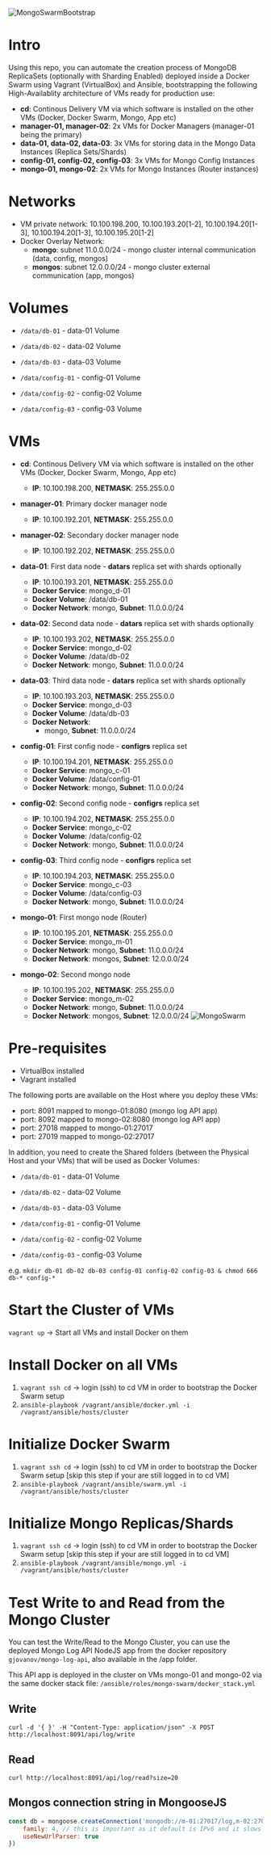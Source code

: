 ![MongoSwarmBootstrap](MongoSwarm-Bootstrap.png)
# Intro
Using this repo, you can automate the creation process of MongoDB ReplicaSets (optionally with Sharding Enabled) deployed inside a Docker Swarm using Vagrant (VirtualBox) and Ansible, bootstrapping the following High-Availablity architecture of VMs ready for production use:

- **cd**: Continous Delivery VM via which software is installed on the other VMs (Docker, Docker Swarm, Mongo, App etc)
- **manager-01, manager-02**: 2x VMs for Docker Managers (manager-01 being the primary)
- **data-01, data-02, data-03**: 3x VMs for storing data in the Mongo Data Instances (Replica Sets/Shards)
- **config-01, config-02, config-03**: 3x VMs for Mongo Config Instances
- **mongo-01, mongo-02**: 2x VMs for Mongo Instances (Router instances)

# Networks
- VM private network: 10.100.198.200, 10.100.193.20[1-2], 10.100.194.20[1-3], 10.100.194.20[1-3], 10.100.195.20[1-2]
- Docker Overlay Network:
  - **mongo**: subnet 11.0.0.0/24 - mongo cluster internal communication (data, config, mongos)
  - **mongos**: subnet 12.0.0.0/24 - mongo cluster external communication (app, mongos)
  
# Volumes
- `/data/db-01` - data-01 Volume
- `/data/db-02` - data-02 Volume
- `/data/db-03` - data-03 Volume

- `/data/config-01` - config-01 Volume
- `/data/config-02` - config-02 Volume
- `/data/config-03` - config-03 Volume

# VMs
- **cd**: Continous Delivery VM via which software is installed on the other VMs (Docker, Docker Swarm, Mongo, App etc)
  - **IP**: 10.100.198.200, **NETMASK**: 255.255.0.0

- **manager-01**: Primary docker manager node 
  - **IP**: 10.100.192.201, **NETMASK**: 255.255.0.0
- **manager-02**: Secondary docker manager node 
  - **IP**: 10.100.192.202, **NETMASK**: 255.255.0.0

- **data-01**: First data node - **datars** replica set with shards optionally
  - **IP**: 10.100.193.201, **NETMASK**: 255.255.0.0
  - **Docker Service**: mongo_d-01
  - **Docker Volume**: /data/db-01
  - **Docker Network**: mongo, **Subnet**: 11.0.0.0/24
- **data-02**: Second data node - **datars** replica set with shards optionally
  - **IP**: 10.100.193.202, **NETMASK**: 255.255.0.0
  - **Docker Service**: mongo_d-02
  - **Docker Volume**: /data/db-02
  - **Docker Network**: mongo, **Subnet**: 11.0.0.0/24
- **data-03**: Third data node - **datars** replica set with shards optionally
  - **IP**: 10.100.193.203, **NETMASK**: 255.255.0.0
  - **Docker Service**: mongo_d-03
  - **Docker Volume**: /data/db-03
  - **Docker Network**:
    - mongo, **Subnet**: 11.0.0.0/24

- **config-01**: First config node - **configrs** replica set
  - **IP**: 10.100.194.201, **NETMASK**: 255.255.0.0
  - **Docker Service**: mongo_c-01
  - **Docker Volume**: /data/config-01
  - **Docker Network**: mongo, **Subnet**: 11.0.0.0/24
- **config-02**: Second config node - **configrs** replica set
  - **IP**: 10.100.194.202, **NETMASK**: 255.255.0.0
  - **Docker Service**: mongo_c-02
  - **Docker Volume**: /data/config-02
  - **Docker Network**: mongo, **Subnet**: 11.0.0.0/24
- **config-03**: Third config node - **configrs** replica set
  - **IP**: 10.100.194.203, **NETMASK**: 255.255.0.0
  - **Docker Service**: mongo_c-03
  - **Docker Volume**: /data/config-03
  - **Docker Network**: mongo, **Subnet**: 11.0.0.0/24

- **mongo-01**: First mongo node (Router)
  - **IP**: 10.100.195.201, **NETMASK**: 255.255.0.0
  - **Docker Service**: mongo_m-01
  - **Docker Network**: mongo, **Subnet**: 11.0.0.0/24
  - **Docker Network**: mongos, **Subnet**: 12.0.0.0/24
- **mongo-02**: Second mongo node
  - **IP**: 10.100.195.202, **NETMASK**: 255.255.0.0
  - **Docker Service**: mongo_m-02
  - **Docker Network**: mongo, **Subnet**: 11.0.0.0/24
  - **Docker Network**: mongos, **Subnet**: 12.0.0.0/24
![MongoSwarm](MongoSwarm.png)
# Pre-requisites
- VirtualBox installed
- Vagrant installed

The following ports are available on the Host where you deploy these VMs:
- port: 8091 mapped to mongo-01:8080 (mongo log API app)
- port: 8092 mapped to mongo-02:8080 (mongo log API app)
- port: 27018 mapped to mongo-01:27017
- port: 27019 mapped to mongo-02:27017

In addition, you need to create the Shared folders (between the Physical Host and your VMs) that will be used as Docker Volumes:
- `/data/db-01` - data-01 Volume
- `/data/db-02` - data-02 Volume
- `/data/db-03` - data-03 Volume

- `/data/config-01` - config-01 Volume
- `/data/config-02` - config-02 Volume
- `/data/config-03` - config-03 Volume

e.g. `mkdir db-01 db-02 db-03 config-01 config-02 config-03 & chmod 666 db-* config-*`

# Start the Cluster of VMs
`vagrant up` -> Start all VMs and install Docker on them

# Install Docker on all VMs
1. `vagrant ssh cd` -> login (ssh) to cd VM in order to bootstrap the Docker Swarm setup
2. `ansible-playbook /vagrant/ansible/docker.yml -i /vagrant/ansible/hosts/cluster`

# Initialize Docker Swarm
1. `vagrant ssh cd` -> login (ssh) to cd VM in order to bootstrap the Docker Swarm setup [skip this step if your are still logged in to cd VM]
2. `ansible-playbook /vagrant/ansible/swarm.yml -i /vagrant/ansible/hosts/cluster`

# Initialize Mongo Replicas/Shards
1. `vagrant ssh cd` -> login (ssh) to cd VM in order to bootstrap the Docker Swarm setup [skip this step if your are still logged in to cd VM]
2. `ansible-playbook /vagrant/ansible/mongo.yml -i /vagrant/ansible/hosts/cluster`

# Test Write to and Read from the Mongo Cluster
You can test the Write/Read to the Mongo Cluster, you can use the deployed Mongo Log API NodeJS app from the docker repository `gjovanov/mongo-log-api`, also available in the /app folder.

This API app is deployed in the cluster on VMs mongo-01 and mongo-02 via the same docker stack file: `/ansible/roles/mongo-swarm/docker_stack.yml`

## Write
`curl -d '{ }' -H "Content-Type: application/json" -X POST http://localhost:8091/api/log/write`

## Read
`curl http://localhost:8091/api/log/read?size=20`

## Mongos connection string in MongooseJS
```javascript
const db = mongoose.createConnection('mongodb://m-01:27017/log,m-02:27017/log', {
    family: 4, // this is important as it default is IPv6 and it slows down drastically (DNS lookup)
    useNewUrlParser: true
})
```